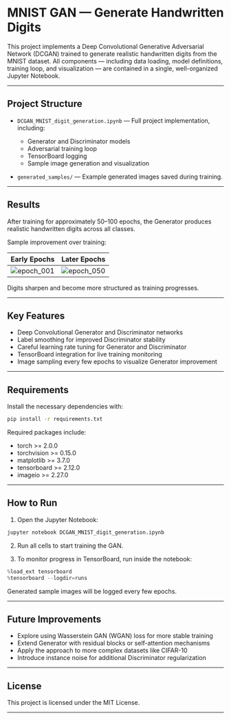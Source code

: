 # MNIST GAN — Generate Handwritten Digits

This project implements a Deep Convolutional Generative Adversarial Network (DCGAN) trained to generate realistic handwritten digits from the MNIST dataset. All components — including data loading, model definitions, training loop, and visualization — are contained in a single, well-organized Jupyter Notebook.

---

## Project Structure

- `DCGAN_MNIST_digit_generation.ipynb` — Full project implementation, including:
  - Generator and Discriminator models
  - Adversarial training loop
  - TensorBoard logging
  - Sample image generation and visualization

- `generated_samples/` — Example generated images saved during training.

---

## Results

After training for approximately 50–100 epochs, the Generator produces realistic handwritten digits across all classes.

Sample improvement over training:

| Early Epochs | Later Epochs |
|:------------:|:------------:|
| ![epoch_001](generated_samples/epoch_001.png) | ![epoch_050](generated_samples/epoch_050.png) |

Digits sharpen and become more structured as training progresses.

---

## Key Features

- Deep Convolutional Generator and Discriminator networks
- Label smoothing for improved Discriminator stability
- Careful learning rate tuning for Generator and Discriminator
- TensorBoard integration for live training monitoring
- Image sampling every few epochs to visualize Generator improvement

---

## Requirements

Install the necessary dependencies with:

```bash
pip install -r requirements.txt
```

Required packages include:

- torch >= 2.0.0
- torchvision >= 0.15.0
- matplotlib >= 3.7.0
- tensorboard >= 2.12.0
- imageio >= 2.27.0

---

## How to Run

1. Open the Jupyter Notebook:

```bash
jupyter notebook DCGAN_MNIST_digit_generation.ipynb
```

2. Run all cells to start training the GAN.

3. To monitor progress in TensorBoard, run inside the notebook:

```python
%load_ext tensorboard
%tensorboard --logdir=runs
```

Generated sample images will be logged every few epochs.

---

## Future Improvements

- Explore using Wasserstein GAN (WGAN) loss for more stable training
- Extend Generator with residual blocks or self-attention mechanisms
- Apply the approach to more complex datasets like CIFAR-10
- Introduce instance noise for additional Discriminator regularization

---

## License

This project is licensed under the MIT License.

---
